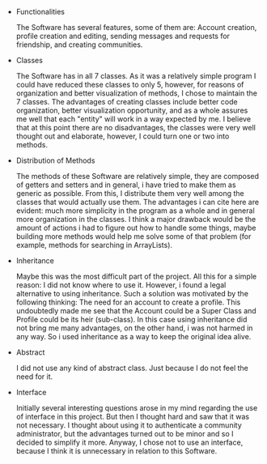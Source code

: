 * Functionalities

  The Software has several features, some of them are: Account creation, profile creation and editing, sending messages and requests for friendship, and creating communities.

* Classes

  The Software has in all 7 classes. As it was a relatively simple program I could have reduced these classes to only 5, however, for reasons of organization and better visualization of methods, I chose to maintain the 7 classes.
  The advantages of creating classes include better code organization, better visualization opportunity, and as a whole assures me well that each "entity" will work in a way expected by me. I believe that at this point there are no disadvantages, the classes were very well thought out and elaborate, however, I could turn one or two into methods.

* Distribution of Methods

  The methods of these Software are relatively simple, they are composed of getters and setters and in general, i have tried to make them as generic as possible. From this, I distribute them very well among the classes that would actually use them. The advantages i can cite here are evident: much more simplicity in the program as a whole and in general more organization in the classes. I think a major drawback would be the amount of actions i had to figure out how to handle some things, maybe building more methods would help me solve some of that problem (for example, methods for searching in ArrayLists).
  
* Inheritance 

  Maybe this was the most difficult part of the project. All this for a simple reason: I did not know where to use it. However, i found a legal alternative to using inheritance. Such a solution was motivated by the following thinking: The need for an account to create a profile. This undoubtedly made me see that the Account could be a Super Class and Profile could be its heir (sub-class).
  In this case using inheritance did not bring me many advantages, on the other hand, i was not harmed in any way. So i used inheritance as a way to keep the original idea alive.
  
* Abstract
  
  I did not use any kind of abstract class. Just because I do not feel the need for it.
    
* Interface
   
   Initially several interesting questions arose in my mind regarding the use of interface in this project. But then I thought hard and saw that it was not necessary. I thought about using it to authenticate a community administrator, but the advantages turned out to be minor and so I decided to simplify it more. Anyway, I chose not to use an interface, because I think it is unnecessary in relation to this Software.

